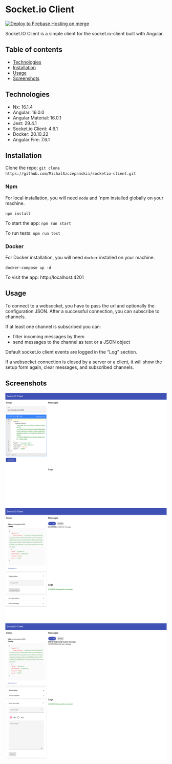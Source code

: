 # Socket.io Client

[![Deploy to Firebase Hosting on merge](https://github.com/MichalSzczepanskii/socketio-client/actions/workflows/firebase-hosting-merge.yml/badge.svg?branch=main)](https://github.com/MichalSzczepanskii/socketio-client/actions/workflows/firebase-hosting-merge.yml)

Socket.IO Client is a simple client for the socket.io-client built with Angular.

## Table of contents

- [Technologies](#technologies)
- [Installation](#installation)
- [Usage](#usage)
- [Screenshots](#screenshots)

## Technologies

- Nx: 16.1.4
- Angular: 16.0.0
- Angular Material: 16.0.1
- Jest: 29.4.1
- Socket.io Client: 4.6.1
- Docker: 20.10.22
- Angular Fire: 7.6.1

## Installation

Clone the repo: `git clone https://github.com/MichalSzczepanskii/socketio-client.git`

### Npm

For local installation, you will need `node` and `npm installed globally on your machine.

`npm install`

To start the app: `npm run start`

To run tests: `npm run test`

### Docker

For Docker installation, you will need `docker` installed on your machine.

`docker-compose up -d`

To visit the app: http://localhost:4201

## Usage

To connect to a websocket, you have to pass the url and optionally the configuration JSON. After a successful connection, you can subscribe to channels.

If at least one channel is subscribed you can:

- filter incoming messages by them
- send messages to the channel as text or a JSON object

Default socket.io client events are logged in the "Log" section.

If a websocket connection is closed by a server or a client, it will show the setup form again, clear messages, and subscribed channels.

## Screenshots

![main screen](./images/2023-05-29%201.png)
![connected screen](./images/2023-05-29%202.png)
![connected screen](./images/2023-05-29%203.png)
